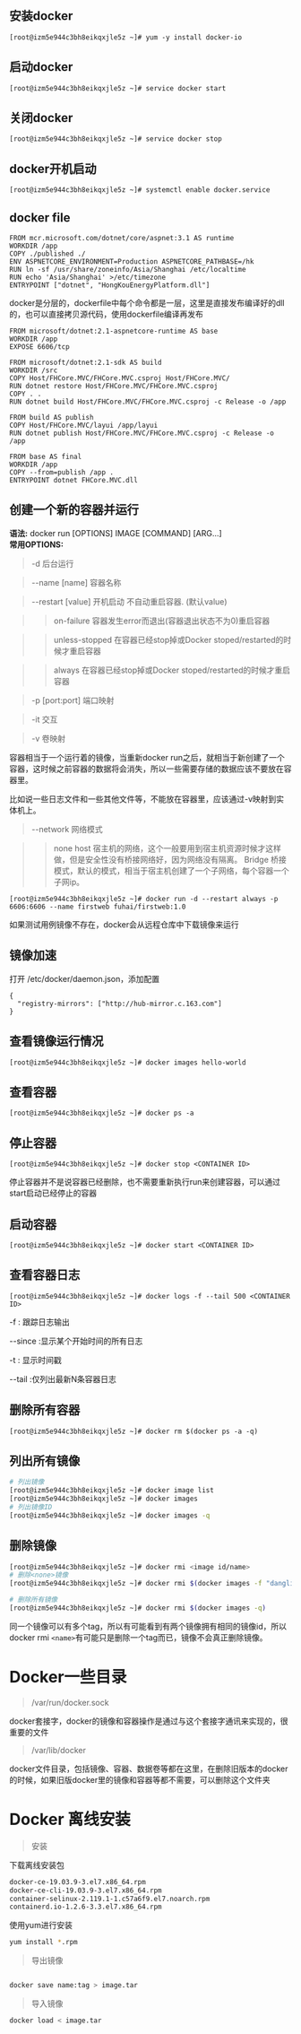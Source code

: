 
## 安装docker
```vim shell
[root@izm5e944c3bh8eikqxjle5z ~]# yum -y install docker-io
```

## 启动docker
```vim shell
[root@izm5e944c3bh8eikqxjle5z ~]# service docker start
```

## 关闭docker
```vim shell
[root@izm5e944c3bh8eikqxjle5z ~]# service docker stop
```

## docker开机启动
```vim shell
[root@izm5e944c3bh8eikqxjle5z ~]# systemctl enable docker.service
```
## docker file

```
FROM mcr.microsoft.com/dotnet/core/aspnet:3.1 AS runtime
WORKDIR /app
COPY ./published ./
ENV ASPNETCORE_ENVIRONMENT=Production ASPNETCORE_PATHBASE=/hk
RUN ln -sf /usr/share/zoneinfo/Asia/Shanghai /etc/localtime
RUN echo 'Asia/Shanghai' >/etc/timezone
ENTRYPOINT ["dotnet", "HongKouEnergyPlatform.dll"]
```

docker是分层的，dockerfile中每个命令都是一层，这里是直接发布编译好的dll的，也可以直接拷贝源代码，使用dockerfile编译再发布

```
FROM microsoft/dotnet:2.1-aspnetcore-runtime AS base
WORKDIR /app
EXPOSE 6606/tcp

FROM microsoft/dotnet:2.1-sdk AS build
WORKDIR /src
COPY Host/FHCore.MVC/FHCore.MVC.csproj Host/FHCore.MVC/
RUN dotnet restore Host/FHCore.MVC/FHCore.MVC.csproj
COPY . .
RUN dotnet build Host/FHCore.MVC/FHCore.MVC.csproj -c Release -o /app

FROM build AS publish
COPY Host/FHCore.MVC/layui /app/layui
RUN dotnet publish Host/FHCore.MVC/FHCore.MVC.csproj -c Release -o /app

FROM base AS final
WORKDIR /app
COPY --from=publish /app .
ENTRYPOINT dotnet FHCore.MVC.dll
```

## 创建一个新的容器并运行
**语法:** docker run [OPTIONS] IMAGE [COMMAND] [ARG...]   
**常用OPTIONS:**    
> -d 后台运行

> --name [name] 容器名称

> --restart [value] 开机启动 不自动重启容器. (默认value)

  >> on-failure 	容器发生error而退出(容器退出状态不为0)重启容器

  >> unless-stopped 	在容器已经stop掉或Docker stoped/restarted的时候才重启容器

  >> always 	在容器已经stop掉或Docker stoped/restarted的时候才重启容器

> -p [port:port] 端口映射

> -it 交互

> -v 卷映射


容器相当于一个运行着的镜像，当重新docker run之后，就相当于新创建了一个容器，这时候之前容器的数据将会消失，所以一些需要存储的数据应该不要放在容器里。

比如说一些日志文件和一些其他文件等，不能放在容器里，应该通过-v映射到实体机上。

> --network 网络模式 

  >> none
  >> host 宿主机的网络，这个一般要用到宿主机资源时候才这样做，但是安全性没有桥接网络好，因为网络没有隔离。
  >> Bridge 桥接模式，默认的模式，相当于宿主机创建了一个子网络，每个容器一个子网ip。


```shell
[root@izm5e944c3bh8eikqxjle5z ~]# docker run -d --restart always -p 6606:6606 --name firstweb fuhai/firstweb:1.0
```
如果测试用例镜像不存在，docker会从远程仓库中下载镜像来运行

## 镜像加速
打开 /etc/docker/daemon.json，添加配置
```vim shell
{
  "registry-mirrors": ["http://hub-mirror.c.163.com"]
}
```

## 查看镜像运行情况
```vim shell
[root@izm5e944c3bh8eikqxjle5z ~]# docker images hello-world
```

## 查看容器
```vim shell
[root@izm5e944c3bh8eikqxjle5z ~]# docker ps -a
```

## 停止容器
```vim shell
[root@izm5e944c3bh8eikqxjle5z ~]# docker stop <CONTAINER ID>
```
停止容器并不是说容器已经删除，也不需要重新执行run来创建容器，可以通过start启动已经停止的容器
## 启动容器
```vim shell
[root@izm5e944c3bh8eikqxjle5z ~]# docker start <CONTAINER ID>
```
## 查看容器日志
```vim shell
[root@izm5e944c3bh8eikqxjle5z ~]# docker logs -f --tail 500 <CONTAINER ID>
```
-f : 跟踪日志输出

--since :显示某个开始时间的所有日志

-t : 显示时间戳

--tail :仅列出最新N条容器日志

## 删除所有容器
```vim shell
[root@izm5e944c3bh8eikqxjle5z ~]# docker rm $(docker ps -a -q)
```
## 列出所有镜像
```sh
# 列出镜像
[root@izm5e944c3bh8eikqxjle5z ~]# docker image list
[root@izm5e944c3bh8eikqxjle5z ~]# docker images
# 列出镜像ID
[root@izm5e944c3bh8eikqxjle5z ~]# docker images -q
```
## 删除镜像
```sh
[root@izm5e944c3bh8eikqxjle5z ~]# docker rmi <image id/name>
# 删除<none>镜像
[root@izm5e944c3bh8eikqxjle5z ~]# docker rmi $(docker images -f "dangling=true" -q)

# 删除所有镜像
[root@izm5e944c3bh8eikqxjle5z ~]# docker rmi $(docker images -q)
```
同一个镜像可以有多个tag，所以有可能看到有两个镜像拥有相同的镜像id，所以docker rmi `<name>`有可能只是删除一个tag而已，镜像不会真正删除镜像。

# Docker一些目录
> /var/run/docker.sock

docker套接字，docker的镜像和容器操作是通过与这个套接字通讯来实现的，很重要的文件

> /var/lib/docker

docker文件目录，包括镜像、容器、数据卷等都在这里，在删除旧版本的docker的时候，如果旧版docker里的镜像和容器等都不需要，可以删除这个文件夹

# Docker 离线安装

>安装

下载离线安装包

```sh
docker-ce-19.03.9-3.el7.x86_64.rpm
docker-ce-cli-19.03.9-3.el7.x86_64.rpm
container-selinux-2.119.1-1.c57a6f9.el7.noarch.rpm
containerd.io-1.2.6-3.3.el7.x86_64.rpm
```

使用yum进行安装

```sh
yum install *.rpm
```
>导出镜像

```sh

docker save name:tag > image.tar

```

>导入镜像

```sh
docker load < image.tar
```
